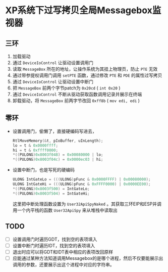 # XP系统下过写拷贝全局Messagebox监视器
## 三环

1. 加载驱动
2. 通过 `DeviceIoControl` 让驱动设置调用门
3. 读取 `MessageBox` 所在的地址，让操作系统为其挂上物理页，防止 `PTE` 无效
4. 通过带参提权调用门调用 `setPTE` 函数，通过修改 `PTE` 和 `PDE` 的属性过写拷贝
5. 通过 `DeviceIoControl` 让驱动设置中断门
6. 把 `MessageBox` 前两个字节patch为 `0x20cd` ( `int 0x20` )
7. 通过 `DeviceIoControl` 不断从驱动获取函数调用记录并展示在终端
8. 卸载驱动，将 `MessageBox` 前两字节改回 `0xff8b` ( `mov edi, edi` )



## 零环

+ 设置调用门，偷懒了，直接硬编码写进去，

  ```c
  RtlMoveMemory(&t, pIoBuffer, uInLength);
  lo = t & 0x0000ffff;
  hi = t & 0xffff0000;
  *((PULONG)0x8003f048) = 0x00080000 | lo;
  *((PULONG)0x8003f04c) = 0x0000ec03 | hi;
  ```

+ 设置中断门，也是写死的硬编码

  ```c
  ULONG IntGateLo = (((ULONG)pFunc & 0x0000FFFF) | 0x00080000);
  ULONG IntGateHi = (((ULONG)pFunc & 0xFFFF0000) | 0x0000EE00);
  *((PULONG)0x8003f500) = IntGateLo;
  *((PULONG)0x8003f504) = IntGateHi;
  ```

  这里把中断处理函数设置为 `User32ApiSpyNaked` 。其获取三环EIP和ESP并调用一个内平栈的函数 `User32ApiSpy` 来从堆栈中读取出



## TODO

- [ ] 设置调用门时遍历GDT，找到空的表项填入
- [ ] 设置中断门时遍历IDT，找到空的表项填入
- [ ] 退出时应可以将GDT和IDT表中相应的表项改回原样
- [ ] 应能通过某种方法知道调用Messagebox的是哪个进程，然后不仅要能展示出调用的参数，还要展示出这个进程中对应的字符串。